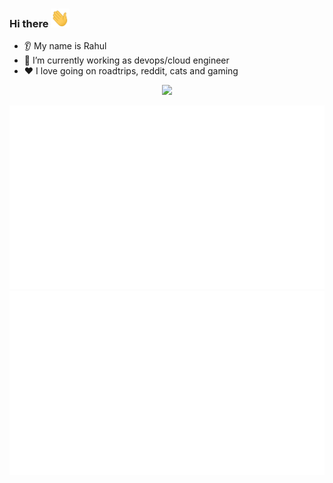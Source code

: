 ### Hi there  <img src="./wave.gif" width="30px" height="30px" />
* 👂 My name is Rahul
* 🔭 I’m currently working as devops/cloud engineer
* ❤️ I love going on roadtrips, reddit, cats and gaming

<p align="center">
    <img src="https://skillicons.dev/icons?i=linux,docker,kubernetes,git,gitlab,aws,gcp,ansible,bash,py,grafana,prometheus,nginx,neovim,gradle,terraform" />
</p>

![](https://raw.githubusercontent.com/groovyghost/github_stats/master/generated/overview.svg#gh-dark-mode-only)
![](https://raw.githubusercontent.com/groovyghost/github_stats/master/generated/languages.svg#gh-dark-mode-only)

